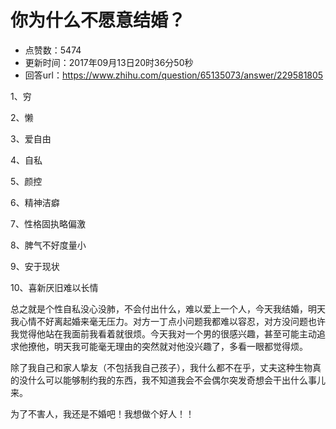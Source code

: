 # 你为什么不愿意结婚？
- 点赞数：5474
- 更新时间：2017年09月13日20时36分50秒
- 回答url：https://www.zhihu.com/question/65135073/answer/229581805
<body>
 <p data-pid="RwMEZ8yX">1、穷</p>
 <p data-pid="NtUbD32E">2、懒</p>
 <p data-pid="3g-VEnhH">3、爱自由</p>
 <p data-pid="ucp2KwIS">4、自私</p>
 <p data-pid="CxWR2wy-">5、颜控</p>
 <p data-pid="RKaTjoSr">6、精神洁癖</p>
 <p data-pid="4y7YB8rN">7、性格固执略偏激</p>
 <p data-pid="cYh5ICjZ">8、脾气不好度量小</p>
 <p data-pid="0qma145p">9、安于现状</p>
 <p data-pid="GozE6MBa">10、喜新厌旧难以长情</p>
 <p data-pid="497NrlOd">总之就是个性自私没心没肺，不会付出什么，难以爱上一个人，今天我结婚，明天我心情不好离起婚来毫无压力。对方一丁点小问题我都难以容忍，对方没问题也许我觉得他站在我面前我看着就很烦。今天我对一个男的很感兴趣，甚至可能主动追求他撩他，明天我可能毫无理由的突然就对他没兴趣了，多看一眼都觉得烦。</p>
 <p data-pid="_Fc2_kcF">除了我自己和家人挚友（不包括我自己孩子），我什么都不在乎，丈夫这种生物真的没什么可以能够制约我的东西，我不知道我会不会偶尔突发奇想会干出什么事儿来。</p>
 <p data-pid="FD7gEikk">为了不害人，我还是不婚吧！我想做个好人！！</p>
</body>